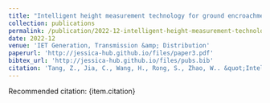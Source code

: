 ```yaml
---
title: "Intelligent height measurement technology for ground encroachments in large‐scale power transmission corridor based on advanced binocular stereovision algorithms"
collection: publications
permalink: /publication/2022-12-intelligent-height-measurement-technology-for-ground-encroachments-in-large-scale-power-transmission-corridor-based-on-advanced-binocular-stereovision-algorithms
date: 2022-12
venue: 'IET Generation, Transmission &amp; Distribution'
paperurl: 'http://jessica-hub.github.io/files/paper3.pdf'
bibtex_url: 'http://jessica-hub.github.io/files/pubs.bib'
citation: 'Tang, Z., Jia, C., Wang, H., Rong, S., Zhao, W.. &quot;Intelligent height measurement technology for ground encroachments in large‐scale power transmission corridor based on advanced binocular stereovision algorithms.&quot; <i>IET Generation, Transmission &amp; Distribution</i>, vol. 17, no. 2, pp. 448–460, 2022.'
---
```


Recommended citation: {item.citation}
